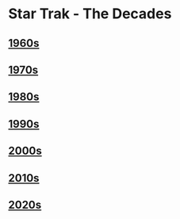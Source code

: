 # Star Trak - The Decades

## [1960s](ST-1960.md)
## [1970s](ST-1970.md)
## [1980s](ST-1980.md)
## [1990s](ST-1990.md)
## [2000s](ST-2000.md)
## [2010s](ST-2010.md)
## [2020s](ST-2020.md)